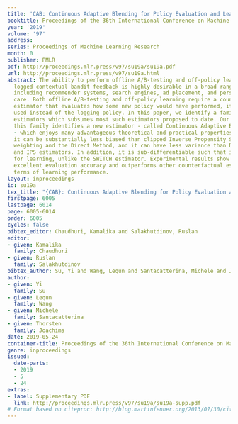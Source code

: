 ```yaml
---
title: 'CAB: Continuous Adaptive Blending for Policy Evaluation and Learning'
booktitle: Proceedings of the 36th International Conference on Machine Learning
year: '2019'
volume: '97'
address: 
series: Proceedings of Machine Learning Research
month: 0
publisher: PMLR
pdf: http://proceedings.mlr.press/v97/su19a/su19a.pdf
url: http://proceedings.mlr.press/v97/su19a.html
abstract: The ability to perform offline A/B-testing and off-policy learning using
  logged contextual bandit feedback is highly desirable in a broad range of applications,
  including recommender systems, search engines, ad placement, and personalized health
  care. Both offline A/B-testing and off-policy learning require a counterfactual
  estimator that evaluates how some new policy would have performed, if it had been
  used instead of the logging policy. In this paper, we identify a family of counterfactual
  estimators which subsumes most such estimators proposed to date. Our analysis of
  this family identifies a new estimator - called Continuous Adaptive Blending (CAB)
  - which enjoys many advantageous theoretical and practical properties. In particular,
  it can be substantially less biased than clipped Inverse Propensity Score (IPS)
  weighting and the Direct Method, and it can have less variance than Doubly Robust
  and IPS estimators. In addition, it is sub-differentiable such that it can be used
  for learning, unlike the SWITCH estimator. Experimental results show that CAB provides
  excellent evaluation accuracy and outperforms other counterfactual estimators in
  terms of learning performance.
layout: inproceedings
id: su19a
tex_title: "{CAB}: Continuous Adaptive Blending for Policy Evaluation and Learning"
firstpage: 6005
lastpage: 6014
page: 6005-6014
order: 6005
cycles: false
bibtex_editor: Chaudhuri, Kamalika and Salakhutdinov, Ruslan
editor:
- given: Kamalika
  family: Chaudhuri
- given: Ruslan
  family: Salakhutdinov
bibtex_author: Su, Yi and Wang, Lequn and Santacatterina, Michele and Joachims, Thorsten
author:
- given: Yi
  family: Su
- given: Lequn
  family: Wang
- given: Michele
  family: Santacatterina
- given: Thorsten
  family: Joachims
date: 2019-05-24
container-title: Proceedings of the 36th International Conference on Machine Learning
genre: inproceedings
issued:
  date-parts:
  - 2019
  - 5
  - 24
extras:
- label: Supplementary PDF
  link: http://proceedings.mlr.press/v97/su19a/su19a-supp.pdf
# Format based on citeproc: http://blog.martinfenner.org/2013/07/30/citeproc-yaml-for-bibliographies/
---
```

